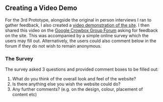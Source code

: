 ## Creating a Video Demo

For the 3rd Prototype, alongside the original in person interviews I ran to gather feedback, I also created a [video demonstration of the site](https://www.youtube.com/watch?v=HnGLdI3y_Oo). I then shared this video on the [Google Crowbox Group Forum](https://groups.google.com/g/CrowBoxKit/c/p-4TZWLMcbk) asking for feedback on the site. This was accompanied by a simple online survey which the users may fill out. Alternatively, the users could also comment below in the forum if they do not wish to remain anonymous. 

### The Survey

The survey asked 3 questions and provided comment boxes to be filled out: 

1. What do you think of the overall look and feel of the website?
2. Is there anything else you wish the website could do? 
3. Any further comments? (e.g. on the design, colour, placement of content etc)

